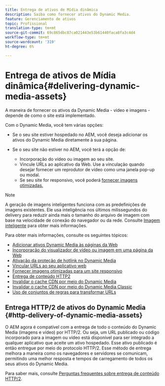 ```yaml
---
title: Entrega de ativos de Mídia dinâmica
description: Saiba como fornecer ativos do Dynamic Media.
feature: Gerenciamento de ativos
topic: Profissional
translation-type: tm+mt
source-git-commit: 69c865dbc87ca021443e53b61440faca8fa3c4d4
workflow-type: tm+mt
source-wordcount: '319'
ht-degree: 6%

---
```



# Entrega de ativos de Mídia dinâmica{#delivering-dynamic-media-assets}

A maneira de fornecer os ativos da Dynamic Media - vídeo e imagens - depende de como o site está implementado.

Com o Dynamic Media, você tem várias opções:

* Se o seu site estiver hospedado no AEM, você deseja adicionar os ativos do Dynamic Media diretamente à sua página.
* Se o seu site não estiver no AEM, você terá a opção de:

   * Incorporação do vídeo ou imagem ao seu site.
   * Vincule URLs ao aplicativo da Web. Use a vinculação quando desejar fornecer um reprodutor de vídeo como uma janela pop-up ou modal.
   * Se seu site for responsivo, você poderá [fornecer imagens otimizadas.](/help/assets/dynamic-media/responsive-site.md)

>[!NOTE]
>
>A geração de imagens inteligentes funciona com as predefinições de imagens existentes. Ele usa inteligência nos últimos milissegundos do delivery para reduzir ainda mais o tamanho do arquivo de imagem com base na velocidade de conexão do navegador ou da rede. Consulte [Imagem inteligente](/help/assets/dynamic-media/imaging-faq.md) para obter mais informações.

Para obter mais informações, consulte os seguintes tópicos:

* [Adicionar ativos Dynamic Media às páginas da Web](/help/assets/dynamic-media/adding-dynamic-media-assets-to-pages.md)
* [Incorporação do visualizador de vídeo ou imagem em uma página da Web](/help/assets/dynamic-media/embed-code.md)
* [Ativação da proteção de hotlink no Dynamic Media](/help/assets/dynamic-media/hotlink-protection.md)
* [Vincular URLs ao seu aplicativo web](/help/assets/dynamic-media/linking-urls-to-yourwebapplication.md)
* [Fornecer imagens otimizadas para um site responsivo](/help/assets/dynamic-media/responsive-site.md)
* [Entrega de conteúdo HTTP2](/help/assets/dynamic-media/http2faq.md)
* [Invalidar o cache CDN por meio do Dynamic Media](/help/assets/dynamic-media/invalidate-cdn-cache-dynamic-media.md)
* [Invalidar o cache CDN por meio do Dynamic Media Classic](/help/assets/dynamic-media/invalidate-cdn-cache-dm-classic.md)
* [Uso de conjuntos de regras para transformar URLs](/help/assets/dynamic-media/using-rulesets-to-transform-urls.md)

## Entrega HTTP/2 de ativos do Dynamic Media {#http-delivery-of-dynamic-media-assets}

O AEM agora é compatível com a entrega de todo o conteúdo do Dynamic Media (imagens e vídeo) por HTTP/2. Ou seja, um URL publicado ou código incorporado para a imagem ou vídeo está disponível para ser integrado a qualquer aplicativo que aceite um ativo hospedado. Esse ativo publicado é então entregue por meio do protocolo HTTP/2. Esse método de entrega melhora a maneira como os navegadores e servidores se comunicam, permitindo uma melhor resposta e tempos de carregamento de todos os seus ativos do Dynamic Media.

Para saber mais, consulte [Perguntas frequentes sobre entrega de conteúdo HTTP/2](/help/assets/dynamic-media/http2faq.md).
